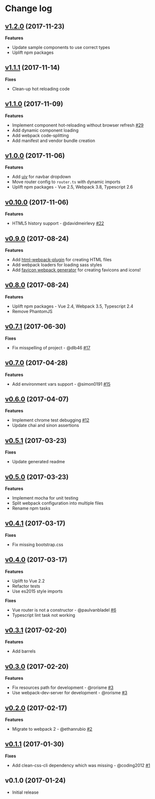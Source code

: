 # Change log

## [v1.2.0] (2017-11-23)

**Features**

* Update sample components to use correct types
* Uplift npm packages

## [v1.1.1] (2017-11-14)

**Fixes**

* Clean-up hot reloading code

## [v1.1.0] (2017-11-09)

**Features**

* Implement component hot-reloading without browser refresh [#29]
* Add dynamic component loading
* Add webpack code-splitting
* Add manifest and vendor bundle creation

## [v1.0.0] (2017-11-06)

**Features**

* Add [uiv](https://uiv.wxsm.space/) for navbar dropdown
* Move router config to `router.ts` with dynamic imports
* Uplift npm packages - Vue 2.5, Webpack 3.8, Typescript 2.6

## [v0.10.0] (2017-11-06)

**Features**

* HTML5 history support - @davidmeirlevy [#22]

## [v0.9.0] (2017-08-24)

**Features**

* Add [html-webpack-plugin](https://github.com/jantimon/html-webpack-plugin) for creating HTML files
* Add webpack loaders for loading sass styles
* Add [favicon webpack generator](https://github.com/jantimon/favicons-webpack-plugin) for creating favicons and icons!

## [v0.8.0] (2017-08-24)

**Features**

* Uplift npm packages - Vue 2.4, Webpack 3.5, Typescript 2.4
* Remove PhantomJS

## [v0.7.1] (2017-06-30)

**Fixes**

* Fix misspelling of project - @dlb46 [#17]

## [v0.7.0] (2017-04-28)

**Features**

* Add environment vars support - @simon0191 [#15]

## [v0.6.0] (2017-04-07)

**Features**

* Implement chrome test debugging [#12]
* Update chai and sinon assertions

## [v0.5.1] (2017-03-23)

**Fixes**

* Update generated readme

## [v0.5.0] (2017-03-23)

**Features**

* Implement mocha for unit testing
* Split webpack configuration into multiple files
* Rename npm tasks

## [v0.4.1] (2017-03-17)

**Fixes**

* Fix missing bootstrap.css


## [v0.4.0] (2017-03-17)

**Features**

* Uplift to Vue 2.2
* Refactor tests
* Use es2015 style imports

**Fixes**

* Vue router is not a constructor - @paulvanbladel [#6]
* Typescript lint task not working


## [v0.3.1] (2017-02-20)

**Features**

* Add barrels


## [v0.3.0] (2017-02-20)

**Features**

* Fix resources path for development - @rorisme [#3]
* Use webpack-dev-server for development - @rorisme [#3]


## [v0.2.0] (2017-02-17)

**Features**

*  Migrate to webpack 2 - @ethanrubio [#2]


## [v0.1.1] (2017-01-30)

**Fixes**

*  Add clean-css-cli dependency which was missing - @coding2012 [#1]


## v0.1.0 (2017-01-24)

*  Initial release

[#29]: https://github.com/ducksoupdev/vue-webpack-typescript/pull/29
[#22]: https://github.com/ducksoupdev/vue-webpack-typescript/pull/22
[#17]: https://github.com/ducksoupdev/vue-webpack-typescript/pull/17
[#15]: https://github.com/ducksoupdev/vue-webpack-typescript/pull/15
[#12]: https://github.com/ducksoupdev/vue-webpack-typescript/pull/12
[#6]: https://github.com/ducksoupdev/vue-webpack-typescript/pull/6
[#3]: https://github.com/ducksoupdev/vue-webpack-typescript/pull/3
[#2]: https://github.com/ducksoupdev/vue-webpack-typescript/pull/2
[#1]: https://github.com/ducksoupdev/vue-webpack-typescript/pull/1
[v1.2.0]: https://github.com/ducksoupdev/vue-webpack-typescript/compare/v1.1.1...v1.2.0
[v1.1.1]: https://github.com/ducksoupdev/vue-webpack-typescript/compare/v1.1.0...v1.1.1
[v1.1.0]: https://github.com/ducksoupdev/vue-webpack-typescript/compare/v1.0.0...v1.1.0
[v1.0.0]: https://github.com/ducksoupdev/vue-webpack-typescript/compare/v0.10.0...v1.0.0
[v0.10.0]: https://github.com/ducksoupdev/vue-webpack-typescript/compare/v0.9.0...v0.10.0
[v0.9.0]: https://github.com/ducksoupdev/vue-webpack-typescript/compare/v0.8.0...v0.9.0
[v0.8.0]: https://github.com/ducksoupdev/vue-webpack-typescript/compare/v0.7.1...v0.8.0
[v0.7.1]: https://github.com/ducksoupdev/vue-webpack-typescript/compare/v0.7.0...v0.7.1
[v0.7.0]: https://github.com/ducksoupdev/vue-webpack-typescript/compare/v0.6.0...v0.7.0
[v0.6.0]: https://github.com/ducksoupdev/vue-webpack-typescript/compare/v0.5.1...v0.6.0
[v0.5.1]: https://github.com/ducksoupdev/vue-webpack-typescript/compare/v0.5.0...v0.5.1
[v0.5.0]: https://github.com/ducksoupdev/vue-webpack-typescript/compare/v0.4.1...v0.5.0
[v0.4.1]: https://github.com/ducksoupdev/vue-webpack-typescript/compare/v0.4.0...v0.4.1
[v0.4.0]: https://github.com/ducksoupdev/vue-webpack-typescript/compare/v0.3.1...v0.4.0
[v0.3.1]: https://github.com/ducksoupdev/vue-webpack-typescript/compare/v0.2.0...v0.3.1
[v0.3.0]: https://github.com/ducksoupdev/vue-webpack-typescript/compare/v0.2.0...v0.3.0
[v0.2.0]: https://github.com/ducksoupdev/vue-webpack-typescript/compare/v0.1.1...v0.2.0
[v0.1.1]: https://github.com/ducksoupdev/vue-webpack-typescript/compare/v0.1.0...v0.1.1
